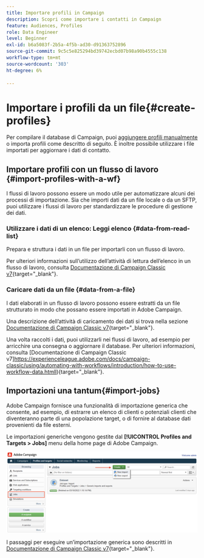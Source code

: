 ```yaml
---
title: Importare profili in Campaign
description: Scopri come importare i contatti in Campaign
feature: Audiences, Profiles
role: Data Engineer
level: Beginner
exl-id: b6a5083f-2b5a-4f5b-ad30-d91363752896
source-git-commit: 9c5c5e825294bd39742ecbd07b98a90b4555c138
workflow-type: tm+mt
source-wordcount: '303'
ht-degree: 6%

---
```


# Importare i profili da un file{#create-profiles}

Per compilare il database di Campaign, puoi [aggiungere profili manualmente](create-profiles.md) o importa profili come descritto di seguito. È inoltre possibile utilizzare i file importati per aggiornare i dati di contatto.

## Importare profili con un flusso di lavoro {#import-profiles-with-a-wf}

I flussi di lavoro possono essere un modo utile per automatizzare alcuni dei processi di importazione. Sia che importi dati da un file locale o da un SFTP, puoi utilizzare i flussi di lavoro per standardizzare le procedure di gestione dei dati.

### Utilizzare i dati di un elenco: Leggi elenco {#data-from-read-list}

Prepara e struttura i dati in un file per importarli con un flusso di lavoro.

Per ulteriori informazioni sull’utilizzo dell’attività di lettura dell’elenco in un flusso di lavoro, consulta [Documentazione di Campaign Classic v7](https://experienceleague.adobe.com/docs/campaign-classic/using/automating-with-workflows/targeting-activities/read-list.html){target=&quot;_blank&quot;}.

### Caricare dati da un file {#data-from-a-file}

I dati elaborati in un flusso di lavoro possono essere estratti da un file strutturato in modo che possano essere importati in Adobe Campaign.

Una descrizione dell’attività di caricamento dei dati si trova nella sezione [Documentazione di Campaign Classic v7](https://experienceleague.adobe.com/docs/campaign-classic/using/automating-with-workflows/action-activities/data-loading--file-.html){target=&quot;_blank&quot;}.

Una volta raccolti i dati, puoi utilizzarli nei flussi di lavoro, ad esempio per arricchire una consegna o aggiornare il database. Per ulteriori informazioni, consulta [Documentazione di Campaign Classic v7]https://experienceleague.adobe.com/docs/campaign-classic/using/automating-with-workflows/introduction/how-to-use-workflow-data.htmll){target=&quot;_blank&quot;}.

## Importazioni una tantum{#import-jobs}

Adobe Campaign fornisce una funzionalità di importazione generica che consente, ad esempio, di estrarre un elenco di clienti o potenziali clienti che diventeranno parte di una popolazione target, o di fornire al database dati provenienti da file esterni.

Le importazioni generiche vengono gestite dal **[!UICONTROL Profiles and Targets > Jobs]** menu della home page di Adobe Campaign.

![](assets/new-import-job.png)

I passaggi per eseguire un’importazione generica sono descritti in [Documentazione di Campaign Classic v7](https://experienceleague.adobe.com/docs/campaign-classic/using/getting-started/importing-and-exporting-data/generic-imports-exports/about-generic-imports-exports.html?lang=it){target=&quot;_blank&quot;}.
